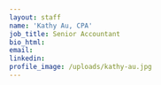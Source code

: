 ```yaml
---
layout: staff
name: 'Kathy Au, CPA'
job_title: Senior Accountant
bio_html:
email:
linkedin:
profile_image: /uploads/kathy-au.jpg
---
```



